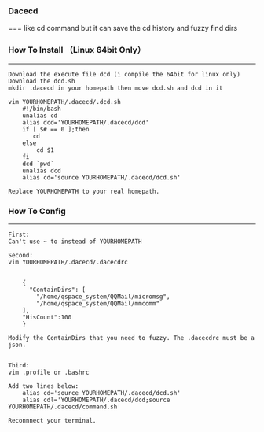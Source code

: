 ### Dacecd
===
    like cd command
    but it can save the cd history and fuzzy find dirs

### How To Install （Linux 64bit Only）
---
    Download the execute file dcd (i compile the 64bit for linux only)
    Download the dcd.sh 
    mkdir .dacecd in your homepath then move dcd.sh and dcd in it

    vim YOURHOMEPATH/.dacecd/.dcd.sh
        #!/bin/bash
        unalias cd
        alias dcd='YOURHOMEPATH/.dacecd/dcd'
        if [ $# == 0 ];then
           cd
        else
            cd $1
        fi
        dcd `pwd`
        unalias dcd
        alias cd='source YOURHOMEPATH/.dacecd/dcd.sh'

    Replace YOURHOMEPATH to your real homepath.


### How To Config
---
    First:
    Can't use ~ to instead of YOURHOMEPATH

    Second:
    vim YOURHOMEPATH/.dacecd/.dacecdrc


        {
          "ContainDirs": [
            "/home/qspace_system/QQMail/micromsg",
            "/home/qspace_system/QQMail/mmcomm"
        ],
        "HisCount":100
        }

    Modify the ContainDirs that you need to fuzzy. The .dacecdrc must be a json.


    Third:
    vim .profile or .bashrc

    Add two lines below:
        alias cd='source YOURHOMEPATH/.dacecd/dcd.sh'
        alias cdl='YOURHOMEPATH/.dacecd/dcd;source YOURHOMEPATH/.dacecd/command.sh'

    Reconnnect your terminal.



